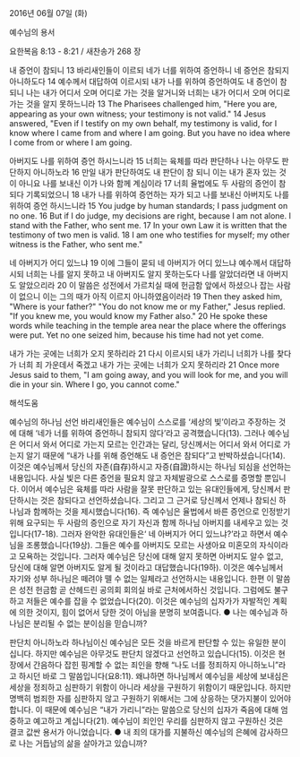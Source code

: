 2016년 06월 07일 (화)

예수님의 용서



요한복음 8:13 - 8:21 / 새찬송가 268 장


내 증언이 참되니
13 바리새인들이 이르되 네가 너를 위하여 증언하니 네 증언은 참되지 아니하도다 14 예수께서 대답하여 이르시되 내가 나를 위하여 증언하여도 내 증언이 참되니 나는 내가 어디서 오며 어디로 가는 것을 알거니와 너희는 내가 어디서 오며 어디로 가는 것을 알지 못하느니라 
13 The Pharisees challenged him, "Here you are, appearing as your own witness; your testimony is not valid." 14 Jesus answered, "Even if I testify on my own behalf, my testimony is valid, for I know where I came from and where I am going. But you have no idea where I come from or where I am going. 

아버지도 나를 위하여 증언 하시느니라
15 너희는 육체를 따라 판단하나 나는 아무도 판단하지 아니하노라 16 만일 내가 판단하여도 내 판단이 참 되니 이는 내가 혼자 있는 것이 아니요 나를 보내신 이가 나와 함께 계심이라 17 너희 율법에도 두 사람의 증언이 참되다 기록되었으니 18 내가 나를 위하여 증언하는 자가 되고 나를 보내신 아버지도 나를 위하여 증언 하시느니라 
15 You judge by human standards; I pass judgment on no one. 16 But if I do judge, my decisions are right, because I am not alone. I stand with the Father, who sent me. 17 In your own Law it is written that the testimony of two men is valid. 18 I am one who testifies for myself; my other witness is the Father, who sent me."  

네 아버지가 어디 있느냐
19 이에 그들이 묻되 네 아버지가 어디 있느냐 예수께서 대답하시되 너희는 나를 알지 못하고 내 아버지도 알지 못하는도다 나를 알았더라면 내 아버지도 알았으리라 20 이 말씀은 성전에서 가르치실 때에 헌금함 앞에서 하셨으나 잡는 사람이 없으니 이는 그의 때가 아직 이르지 아니하였음이러라 
19 Then they asked him, "Where is your father?" "You do not know me or my Father," Jesus replied. "If you knew me, you would know my Father also." 20 He spoke these words while teaching in the temple area near the place where the offerings were put. Yet no one seized him, because his time had not yet come. 

내가 가는 곳에는 너희가 오지 못하리라
21 다시 이르시되 내가 가리니 너희가 나를 찾다가 너희 죄 가운데서 죽겠고 내가 가는 곳에는 너희가 오지 못하리라
21 Once more Jesus said to them, "I am going away, and you will look for me, and you will die in your sin. Where I go, you cannot come."

해석도움





예수님의 하나님 선언 
바리새인들은 예수님이 스스로를 ‘세상의 빛’이라고 주장하는 것에 대해 ‘네가 너를 위하여 증언하니 참되지 않다’라고 공격했습니다(13). 그러나 예수님은 어디서 와서 어디로 가는지 모르는 인간과는 달리, 당신께서는  어디서 와서 어디로 가는지 알기 때문에 “내가 나를 위해 증언해도 내 증언은 참되다”고 반박하셨습니다(14). 이것은 예수님께서 당신의 자존(自存)하시고 자증(自證)하시는 하나님 되심을 선언하는 내용입니다. 사실 빛은 다른 증언을 필요치 않고 자체발광으로 스스로를 증명할 뿐입니다. 이어서 예수님은 육체를 따라 사람을 잘못 판단하고 있는 유대인들에게, 당신께서 판단하시는 것은 참되다고 선언하셨습니다. 그리고 그 근거로 당신께서 언제나 참되신 하나님과 함께하는 것을 제시했습니다(16). 즉 예수님은 율법에서 바른 증언으로 인정받기 위해 요구되는 두 사람의 증인으로 자기 자신과 함께 하나님 아버지를 내세우고 있는 것입니다(17-18). 그러자 완악한 유대인들은‘ 네 아버지가 어디 있느냐?’라고 하면서 예수님을 조롱했습니다(19상). 그들은 예수를 아버지도 모르는 사생아요 미혼모의 자식이라고 모욕하는 것입니다. 그러자 예수님은 당신에 대해 알지 못하면 아버지도 알수 없고, 당신에 대해 알면 아버지도 알게 될 것이라고 대답했습니다(19하). 이것은 예수님께서 자기와 성부 하나님은 떼려야 뗄 수 없는 일체라고 선언하시는 내용입니다. 한편 이 말씀은 성전 헌금함 곧 산헤드린 공의회 회의실 바로 근처에서하신 것입니다. 그럼에도 불구하고 저들은 예수를 잡을 수 없었습니다(20). 이것은 예수님의 십자가가 자발적인 계획에 의한 것이지, 힘이 없어서 당한 것이 아님을 분명히 보여줍니다. 
● 나는 예수님과 하나님은 분리될 수 없는 분이심을 믿습니까? 

판단치 아니하노라 
하나님이신 예수님은 모든 것을 바르게 판단할 수 있는 유일한 분이십니다. 하지만 예수님은 아무것도 판단치 않겠다고 선언하고 있습니다(15). 이것은 현장에서 간음하다 잡힌 핑계할 수 없는 죄인을 향해 “나도 너를 정죄하지 아니하노니”라고  하시던 바로 그 말씀입니다(요8:11). 왜냐하면 하나님께서 예수님을 세상에 보내심은 세상을 정죄하고 심판하기 위함이 아니라 세상을 구원하기 위함이기 때문입니다. 하지만  명백히 범죄한 자를 심판하지 않고 구원하기 위해서는 그에 상응하는 댓가지불이 있어야 합니다. 이 때문에 예수님은 “내가 가리니”라는 말씀으로 당신의 십자가 죽음에 대해 엄중하고 예고하고 계십니다(21). 예수님이 죄인인 우리를 심판하지 않고 구원하신 것은 결코 값싼 용서가 아니었습니다.
● 내 죄의 대가를 지불하신 예수님의 은혜에 감사하므로 나는 거듭남의 삶을 살아가고 있습니까?